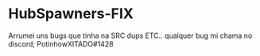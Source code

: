 # HubSpawners-FIX
Arrumei uns bugs que tinha na SRC dups ETC.. qualquer bug mi chama no discord; PotinhowXITADO#1428
